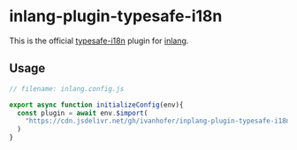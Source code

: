 # inlang-plugin-typesafe-i18n

This is the official [typesafe-i18n](https://github.com/ivanhofer/typesafe-i18n) plugin for [inlang](https://inlang.com).

## Usage

```js
// filename: inlang.config.js

export async function initializeConfig(env){
  const plugin = await env.$import(
    "https://cdn.jsdelivr.net/gh/ivanhofer/inplang-plugin-typesafe-i18n@{version}/dist/index.js"
  )
}
```